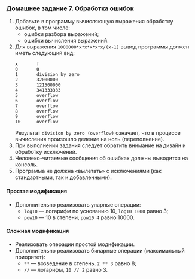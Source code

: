 ### Домашнее задание 7. Обработка ошибок

1. Добавьте в программу вычисляющую выражения обработку ошибок, в том числе:
    * ошибки разбора выражений;
    * ошибки вычисления выражений.
2. Для выражения `1000000*x*x*x*x*x/(x-1)` вывод программы должен иметь следующий вид:
    ```
    x       f
    0       0
    1       division by zero
    2       32000000
    3       121500000
    4       341333333
    5       overflow
    6       overflow
    7       overflow
    8       overflow
    9       overflow
    10      overflow
    ```
    Результат `division by zero (overflow)` означает, что в процессе вычисления произошло деление на ноль (переполнение).
3. При выполнении задания следует обратить внимание на дизайн и обработку исключений.
4. Человеко-читаемые сообщения об ошибках должны выводится на консоль.
5. Программа не должна «вылетать» с исключениями (как стандартными, так и добавленными).

#### Простая модификация

* Дополнительно реализовать унарные операции:
  - `log10` — логарифм по уснованию 10, `log10 1000` равно 3;
  - `pow10` — 10 в степени, `pow10 4` равно 10000.

#### Сложная модификация

* Реализовать операции простой модификации.
* Дополнительно реализовать бинарные операции (максимальный приоритет):
  - `**` — возведение в степень, `2 ** 3` равно 8;
  - `//` — логарифм, `10 // 2` равно 3.